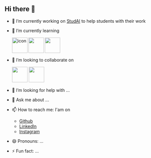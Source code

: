 ## Hi there 👋

- 🔭 I’m currently working on [StudAI](https://www.studai.app) to help students with their work
- 🌱 I’m currently learning
  
  <img width="50px" height="50px" align="left" src="https://static-00.iconduck.com/assets.00/node-js-icon-454x512-nztofx17.png" alt="icon"/>
  <img width="50px" height="50px" align="left" src="https://cdn.jsdelivr.net/gh/devicons/devicon@latest/icons/nestjs/nestjs-original.svg" />
  <img width="50px" height="50px" src="https://cdn.jsdelivr.net/gh/devicons/devicon@latest/icons/swift/swift-original.svg" />
          
          
- 👯 I’m looking to collaborate on
  
  <img width="50px" height="50px" src="https://cdn.jsdelivr.net/gh/devicons/devicon@latest/icons/react/react-original.svg" />
  <img width="50px" height="50px" src="https://cdn.jsdelivr.net/gh/devicons/devicon@latest/icons/xcode/xcode-original.svg" />
          
          
- 🤔 I’m looking for help with ...
- 💬 Ask me about ...
- 📫 How to reach me:
  I'am on
    - [Github](https://github.com/Xafizmac)
    - [LinkedIn](https://www.linkedin.com/in/hafiz-fullstack-335003271/)
    - [Instagram](https://www.instagram.com/hafizbey_official/)
          
- 😄 Pronouns: ...
- ⚡ Fun fact: ...

